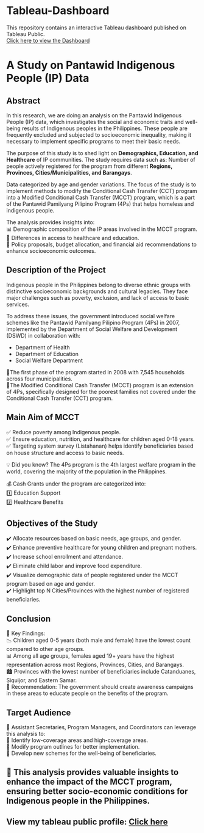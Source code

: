 # Tableau-Dashboard
This repository contains an interactive Tableau dashboard published on Tableau Public.                                                                                        
[Click here to view the Dashboard](https://public.tableau.com/views/PhilippinesMCCTProgramDashboard/Dashboard1?:language=en-US&:sid=&:redirect=auth&:display_count=n&:origin=viz_share_link)

# A Study on Pantawid Indigenous People (IP) Data
## Abstract
In this research, we are doing an analysis on the Pantawid Indigenous People (IP) data, which investigates the social and economic traits and well-being results of Indigenous peoples in the Philippines. These people are frequently excluded and subjected to socioeconomic inequality, making it necessary to implement specific programs to meet their basic needs.

The purpose of this study is to shed light on **Demographics, Education, and Healthcare** of IP communities. The study requires data such as: Number of people actively registered for the program from different **Regions, Provinces, Cities/Municipalities, and Barangays**.

Data categorized by age and gender variations.
The focus of the study is to implement methods to modify the Conditional Cash Transfer (CCT) program into a Modified Conditional Cash Transfer (MCCT) program, which is a part of the Pantawid Pamilyang Pilipino Program (4Ps) that helps homeless and indigenous people.

The analysis provides insights into:                                                                                                                                
📊 Demographic composition of the IP areas involved in the MCCT program.                                                                                
🏥 Differences in access to healthcare and education.                                                                                                            
📢 Policy proposals, budget allocation, and financial aid recommendations to enhance socioeconomic outcomes.                                                              

## Description of the Project
Indigenous people in the Philippines belong to diverse ethnic groups with distinctive socioeconomic backgrounds and cultural legacies. They face major challenges such as poverty, exclusion, and lack of access to basic services.

To address these issues, the government introduced social welfare schemes like the Pantawid Pamilyang Pilipino Program (4Ps) in 2007, implemented by the Department of Social Welfare and Development (DSWD) in collaboration with:

- Department of Health
- Department of Education
- Social Welfare Department
  
🔹The first phase of the program started in 2008 with 7,545 households across four municipalities.                                                                   
🔹The Modified Conditional Cash Transfer (MCCT) program is an extension of 4Ps, specifically designed for the poorest families not covered under the Conditional Cash Transfer (CCT) program.

## Main Aim of MCCT                                                                                                      
✅ Reduce poverty among Indigenous people.                                                                                
✅ Ensure education, nutrition, and healthcare for children aged 0-18 years.                                                       
✅ Targeting system survey (Listahanan) helps identify beneficiaries based on house structure and access to basic needs.

💡 Did you know? The 4Ps program is the 4th largest welfare program in the world, covering the majority of the population in the Philippines.

💰 Cash Grants under the program are categorized into:                                                                                                         
1️⃣ Education Support                                                                                                                                             
2️⃣ Healthcare Benefits

## Objectives of the Study                                                                                                                           
✔️ Allocate resources based on basic needs, age groups, and gender.                                                                           
✔️ Enhance preventive healthcare for young children and pregnant mothers.                                                                           
✔️ Increase school enrollment and attendance.                                                                                                                          
✔️ Eliminate child labor and improve food expenditure.                                                                                                       
✔️ Visualize demographic data of people registered under the MCCT program based on age and gender.                                                             
✔️ Highlight top N Cities/Provinces with the highest number of registered beneficiaries.                                                                           

## Conclusion                                                                                                                                                         
📌 Key Findings:                                                                                                                                             
📉 Children aged 0-5 years (both male and female) have the lowest count compared to other age groups.                                                             
📊 Among all age groups, females aged 19+ years have the highest representation across most Regions, Provinces, Cities, and Barangays.                                   
🏙️ Provinces with the lowest number of beneficiaries include Catanduanes, Siquijor, and Eastern Samar.                                                             
📢 Recommendation: The government should create awareness campaigns in these areas to educate people on the benefits of the program.                                     

## Target Audience                                                                                                                                         
🎯 Assistant Secretaries, Program Managers, and Coordinators can leverage this analysis to:                                                                      
🔹 Identify low-coverage areas and high-coverage areas.                                                             
🔹 Modify program outlines for better implementation.                                                                                         
🔹 Develop new schemes for the well-being of beneficiaries.                                                                                                           

## 🚀 This analysis provides valuable insights to enhance the impact of the MCCT program, ensuring better socio-economic conditions for Indigenous people in the Philippines.

## View my tableau public profile: [Click here](https://public.tableau.com/app/profile/rakesh.sarma.karra/vizzes)
